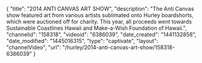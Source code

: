 {
    "title": "2014 ANTI CANVAS ART SHOW",
    "description": "The Anti Canvas show featured art from various artists sublimated onto Hurley boardshorts, which were auctioned off for charity. This year, all proceeds went towards Sustainable Coastlines Hawaii and Make-a-Wish Foundation of Hawaii.",
    "channelid": "158318",
    "videoid": "6386039",
    "date_created": "1441132858",
    "date_modified": "1445016315",
    "type": "captivate",
    "layout": "channelVideo",
    "url": "\/hurley\/2014-anti-canvas-art-show\/158318-6386039"
}